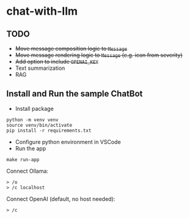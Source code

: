 # chat-with-llm

## TODO
* ~~Move message composition logic to `Message`~~
* ~~Move message rendering logic to `Message` (e.g. icon from severity)~~
* ~~Add option to include `OPENAI_KEY`~~
* Text summarization
* RAG

## Install and Run the sample ChatBot
- Install package
```
python -m venv venv
source venv/bin/activate
pip install -r requirements.txt
```

- Configure python environment in VSCode
- Run the app
```
make run-app
```

Connect Ollama:
```
> /o
> /c localhost
```

Connect OpenAI (default, no host needed):
```
> /c
```